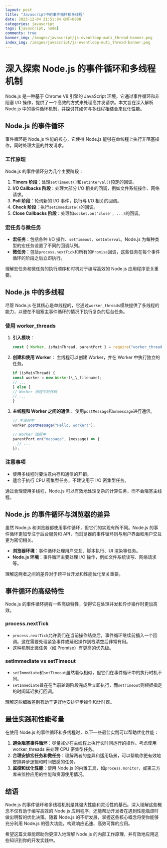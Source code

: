 ```yaml
---
layout: post
title: "Javascript中的事件循环和多线程"
date: 2023-12-04 21:51:04 GMT+0800
categories: javascript
tags: [javascript, node]
comments: true
banner_img: /images/javascript/js-eventloop-muti_thread-banner.png
index_img: /images/javascript/js-eventloop-muti_thread-banner.png
---
```


# 深入探索 Node.js 的事件循环和多线程机制

Node.js 是一种基于 Chrome V8 引擎的 JavaScript 环境，它通过事件循环和非阻塞 I/O 操作，提供了一个高效的方式来处理高并发请求。本文旨在深入解析 Node.js 中的事件循环机制，并探讨其如何与多线程相结合来优化性能。

## Node.js 的事件循环

事件循环是 Node.js 性能的核心，它使得 Node.js 能够在单线程上执行非阻塞操作，同时处理大量的并发请求。

### 工作原理

Node.js 的事件循环分为几个主要阶段：

1. **Timers 阶段**：处理`setTimeout()`和`setInterval()`预定的回调。
2. **I/O Callbacks 阶段**：处理大部分 I/O 相关的回调，例如文件系统操作、网络请求。
3. **Poll 阶段**：轮询新的 I/O 事件，执行与 I/O 相关的回调。
4. **Check 阶段**：执行`setImmediate()`的回调。
5. **Close Callbacks 阶段**：处理如`socket.on('close', ...)`的回调。

### 宏任务与微任务

- **宏任务**：包括各种 I/O 操作、`setTimeout`、`setInterval`。Node.js 为每种类型的宏任务设置了不同的回调队列。
- **微任务**：包括`process.nextTick`和所有的`Promise`回调，这些任务在每个事件循环的阶段之后立即执行。

理解宏任务和微任务的执行顺序和时机对于编写高效的 Node.js 应用程序至关重要。

## Node.js 中的多线程

尽管 Node.js 在其核心是单线程的，它通过`worker_threads`模块提供了多线程的能力，以便在不阻塞主事件循环的情况下执行复杂的后台任务。

### 使用 worker_threads

1. **引入模块**：

   ```javascript
   const { Worker, isMainThread, parentPort } = require("worker_threads");
   ```

2. **创建和使用 Worker**：
   主线程可以创建 Worker，并在 Worker 中执行独立的任务。

   ```javascript
   if (isMainThread) {
   const worker = new Worker(\_\_filename);
   // ...
   } else {
   // Worker 线程中的代码
   // ...
   }
   ```

3. **主线程和 Worker 之间的通信**：
   使用`postMessage`和`onmessage`进行通信。

   ```javascript
   // 主线程中
   worker.postMessage("Hello, worker!");

   // Worker 线程中
   parentPort.on("message", (message) => {
     // ...
   });
   ```

### 注意事项

- 使用多线程时要注意内存和通信的开销。
- 适合于执行 CPU 密集型任务，不建议用于 I/O 密集型任务。

通过合理使用多线程，Node.js 可以有效地处理复杂的计算任务，而不会阻塞主线程。

## Node.js 的事件循环与浏览器的差异

虽然 Node.js 和浏览器都使用事件循环，但它们的实现有所不同。Node.js 的事件循环更加专注于后台服务和 API，而浏览器的事件循环则与用户界面和用户交互更为密切相关。

- **浏览器环境**：事件循环处理用户交互、脚本执行、UI 渲染等任务。
- **Node.js 环境**：事件循环主要处理 I/O 操作，例如文件系统读写、网络请求等。

理解这两者之间的差异对于跨平台开发和性能优化至关重要。

## 事件循环的高级特性

Node.js 的事件循环拥有一些高级特性，使得它在处理并发和异步操作时更加高效。

### process.nextTick

- `process.nextTick`允许我们在当前操作结束后，事件循环继续前插入一个回调。这在需要处理紧急事件或延迟操作到栈清空后非常有用。
- 这种机制比微任务（如 Promise）有更高的优先级。

### setImmediate vs setTimeout

- `setImmediate`和`setTimeout`虽然看似相似，但它们在事件循环中的执行时机不同。
- `setImmediate`旨在在当前轮询阶段完成后立即执行，而`setTimeout`则根据指定的时间延迟执行回调。

理解这些细微差别有助于更好地安排异步操作和计时器。

## 最佳实践和性能考量

在使用 Node.js 的事件循环和多线程时，以下一些最佳实践可以帮助优化性能：

1. **避免阻塞事件循环**：尽量减少在主线程上执行长时间运行的操作。考虑使用 worker_threads 来处理 CPU 密集型任务。
2. **合理安排宏任务和微任务**：理解两者的差异和适用场景，可以帮助你更有效地安排异步逻辑和时间敏感的任务。
3. **监控和优化性能**：使用 Node.js 的内置工具，如`process.monitor`，或第三方库来监控应用的性能和资源使用情况。

## 结语

Node.js 的事件循环和多线程机制是其强大性能和灵活性的基石。深入理解这些概念不仅有助于编写高效的 Node.js 应用程序，还能帮助开发者在遇到性能瓶颈时做出明智的优化决策。随着 Node.js 的不断发展，掌握这些核心概念将使你能够充分利用 Node.js 的强大功能，构建响应迅速、高效可靠的应用。

希望这篇文章能帮助你更深入地理解 Node.js 的内部工作原理，并有效地应用这些知识到你的开发实践中。
